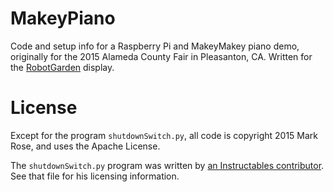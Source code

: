 # MakeyPiano
Code and setup info for a Raspberry Pi and MakeyMakey piano demo, originally for the 2015
Alameda County Fair in Pleasanton, CA. Written for the [RobotGarden](http://www.robotgarden.org/) display.

# License

Except for the program `shutdownSwitch.py`, all code is copyright 2015 Mark Rose, and uses the Apache License.

The `shutdownSwitch.py` program was written by [an Instructables contributor](www.instructables.com/member/AndrewH7).
See that file for his licensing information.
